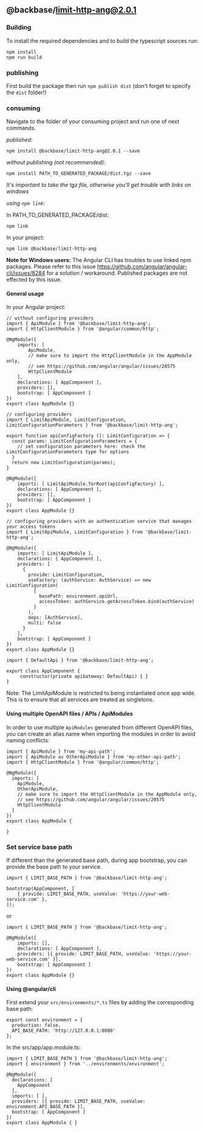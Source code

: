## @backbase/limit-http-ang@2.0.1

### Building

To install the required dependencies and to build the typescript sources run:
```
npm install
npm run build
```

### publishing

First build the package then run ```npm publish dist``` (don't forget to specify the `dist` folder!)

### consuming

Navigate to the folder of your consuming project and run one of next commands.

_published:_

```
npm install @backbase/limit-http-ang@2.0.1 --save
```

_without publishing (not recommended):_

```
npm install PATH_TO_GENERATED_PACKAGE/dist.tgz --save
```

_It's important to take the tgz file, otherwise you'll get trouble with links on windows_

_using `npm link`:_

In PATH_TO_GENERATED_PACKAGE/dist:
```
npm link
```

In your project:
```
npm link @backbase/limit-http-ang
```

__Note for Windows users:__ The Angular CLI has troubles to use linked npm packages.
Please refer to this issue https://github.com/angular/angular-cli/issues/8284 for a solution / workaround.
Published packages are not effected by this issue.


#### General usage

In your Angular project:


```
// without configuring providers
import { ApiModule } from '@backbase/limit-http-ang';
import { HttpClientModule } from '@angular/common/http';

@NgModule({
    imports: [
        ApiModule,
        // make sure to import the HttpClientModule in the AppModule only,
        // see https://github.com/angular/angular/issues/20575
        HttpClientModule
    ],
    declarations: [ AppComponent ],
    providers: [],
    bootstrap: [ AppComponent ]
})
export class AppModule {}
```

```
// configuring providers
import { LimitApiModule, LimitConfiguration, LimitConfigurationParameters } from '@backbase/limit-http-ang';

export function apiConfigFactory (): LimitConfiguration => {
  const params: LimitConfigurationParameters = {
    // set configuration parameters here: check the LimitConfigurationParameters type for options
  }
  return new LimitConfiguration(params);
}

@NgModule({
    imports: [ LimitApiModule.forRoot(apiConfigFactory) ],
    declarations: [ AppComponent ],
    providers: [],
    bootstrap: [ AppComponent ]
})
export class AppModule {}
```

```
// configuring providers with an authentication service that manages your access tokens
import { LimitApiModule, LimitConfiguration } from '@backbase/limit-http-ang';

@NgModule({
    imports: [ LimitApiModule ],
    declarations: [ AppComponent ],
    providers: [
      {
        provide: LimitConfiguration,
        useFactory: (authService: AuthService) => new LimitConfiguration(
          {
            basePath: environment.apiUrl,
            accessToken: authService.getAccessToken.bind(authService)
          }
        ),
        deps: [AuthService],
        multi: false
      }
    ],
    bootstrap: [ AppComponent ]
})
export class AppModule {}
```

```
import { DefaultApi } from '@backbase/limit-http-ang';

export class AppComponent {
	 constructor(private apiGateway: DefaultApi) { }
}
```

Note: The LimitApiModule is restricted to being instantiated once app wide.
This is to ensure that all services are treated as singletons.

#### Using multiple OpenAPI files / APIs / ApiModules
In order to use multiple `ApiModules` generated from different OpenAPI files,
you can create an alias name when importing the modules
in order to avoid naming conflicts:
```
import { ApiModule } from 'my-api-path';
import { ApiModule as OtherApiModule } from 'my-other-api-path';
import { HttpClientModule } from '@angular/common/http';

@NgModule({
  imports: [
    ApiModule,
    OtherApiModule,
    // make sure to import the HttpClientModule in the AppModule only,
    // see https://github.com/angular/angular/issues/20575
    HttpClientModule
  ]
})
export class AppModule {

}
```


### Set service base path
If different than the generated base path, during app bootstrap, you can provide the base path to your service.

```
import { LIMIT_BASE_PATH } from '@backbase/limit-http-ang';

bootstrap(AppComponent, [
    { provide: LIMIT_BASE_PATH, useValue: 'https://your-web-service.com' },
]);
```
or

```
import { LIMIT_BASE_PATH } from '@backbase/limit-http-ang';

@NgModule({
    imports: [],
    declarations: [ AppComponent ],
    providers: [{ provide: LIMIT_BASE_PATH, useValue: 'https://your-web-service.com' }],
    bootstrap: [ AppComponent ]
})
export class AppModule {}
```


#### Using @angular/cli
First extend your `src/environments/*.ts` files by adding the corresponding base path:

```
export const environment = {
  production: false,
  API_BASE_PATH: 'http://127.0.0.1:8080'
};
```

In the src/app/app.module.ts:
```
import { LIMIT_BASE_PATH } from '@backbase/limit-http-ang';
import { environment } from '../environments/environment';

@NgModule({
  declarations: [
    AppComponent
  ],
  imports: [ ],
  providers: [{ provide: LIMIT_BASE_PATH, useValue: environment.API_BASE_PATH }],
  bootstrap: [ AppComponent ]
})
export class AppModule { }
```
